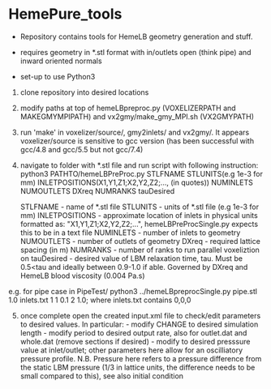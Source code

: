 # HemePure_tools
- Repository contains tools for HemeLB geometry generation and stuff.

- requires geometry in *.stl format with in/outlets open (think pipe) and inward oriented normals
- set-up to use Python3

1) clone repository into desired locations
2) modify paths at top of hemeLBpreproc.py (VOXELIZERPATH and MAKEGMYMPIPATH) and vx2gmy/make_gmy_MPI.sh (VX2GMYPATH)
3) run 'make' in voxelizer/source/, gmy2inlets/ and vx2gmy/. It appears voxelizer/source is sensitive to gcc version (has been successful with gcc/4.8 and gcc/5.5 but not gcc/7.4)
4) navigate to folder with *.stl file and run script with following instruction:
	python3 PATHTO/hemeLBPreProc.py STLFNAME STLUNITS(e.g 1e-3 for mm) INLETPOSITIONS(X1,Y1,Z1;X2,Y2,Z2;..., (in quotes)) NUMINLETS NUMOUTLETS DXreq NUMRANKS tauDesired

	STLFNAME - name of *.stl file
	STLUNITS - units of *.stl file (e.g 1e-3 for mm)
	INLETPOSITIONS - approximate location of inlets in physical units formatted as: "X1,Y1,Z1;X2,Y2,Z2;...", hemeLBPreProcSingle.py expects this to be in a text file
	NUMINLETS - number of inlets to geometry
	NUMOUTLETS - number of outlets of geometry
	DXreq - required lattice spacing (in m)
	NUMRANKS - number of ranks to run parallel voxeliztion on
        tauDesired - desired value of LBM relaxation time, tau. Must be 0.5<tau and ideally between 0.9-1.0 if able. Governed by DXreq and HemeLB blood viscosity (0.004 Pa.s)

e.g. for pipe case in PipeTest/
	python3 ../hemeLBpreprocSingle.py pipe.stl 1.0 inlets.txt 1 1 0.1 2 1.0; where inlets.txt contains 0,0,0

5) once complete open the created input.xml file to check/edit parameters to desired values. In particular:
	<steps units="lattice" value="CHANGE"/> - modify CHANGE to desired simulation length
	<propertyoutput file="inlet.dat" period="100"> - modify period to desired output rate, also for outlet.dat and whole.dat (remove sections if desired)
	<mean units="mmHg" value="0.0"/> - modify to desired presssure value at inlet/outlet; other parameters here allow for an oscilliatory pressure profile. N.B. Pressure here refers to a pressure difference from the static LBM pressure (1/3 in lattice units, the difference needs to be small compared to this), see also initial condition


